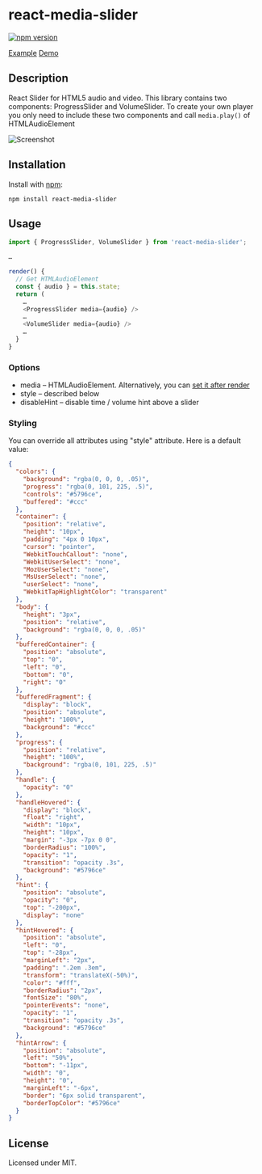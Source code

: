 # react-media-slider
[![npm version](https://badge.fury.io/js/react-media-slider.svg)](https://badge.fury.io/js/react-media-slider)

[Example](https://github.com/megahertz/react-media-slider/tree/master/example)
[Demo](https://megahertz.github.io/react-media-slider/)

## Description

React Slider for HTML5 audio and video. This library contains two
components: ProgressSlider and VolumeSlider. To create your own player
you only need to include these two components and call `media.play()`
of HTMLAudioElement


![Screenshot](https://raw.githubusercontent.com/megahertz/react-media-slider/master/example/screenshot.png)


## Installation

Install with [npm](https://npmjs.org/package/react-media-slider):

    npm install react-media-slider

## Usage

```js
import { ProgressSlider, VolumeSlider } from 'react-media-slider';

… 

render() {
  // Get HTMLAudioElement
  const { audio } = this.state;
  return (
    … 
    <ProgressSlider media={audio} />
    … 
    <VolumeSlider media={audio} />
    … 
  }
}

```

### Options

 - media – HTMLAudioElement. Alternatively, you can 
 [set it after render](https://github.com/megahertz/react-media-slider/blob/master/example/player.jsx#L26)
 - style – described below
 - disableHint – disable time / volume hint above a slider

### Styling
You can override all attributes using "style" attribute. Here is a default value:
```json
{
  "colors": {
    "background": "rgba(0, 0, 0, .05)",
    "progress": "rgba(0, 101, 225, .5)",
    "controls": "#5796ce",
    "buffered": "#ccc"
  },
  "container": {
    "position": "relative",
    "height": "10px",
    "padding": "4px 0 10px",
    "cursor": "pointer",
    "WebkitTouchCallout": "none",
    "WebkitUserSelect": "none",
    "MozUserSelect": "none",
    "MsUserSelect": "none",
    "userSelect": "none",
    "WebkitTapHighlightColor": "transparent"
  },
  "body": {
    "height": "3px",
    "position": "relative",
    "background": "rgba(0, 0, 0, .05)"
  },
  "bufferedContainer": {
    "position": "absolute",
    "top": "0",
    "left": "0",
    "bottom": "0",
    "right": "0"
  },
  "bufferedFragment": {
    "display": "block",
    "position": "absolute",
    "height": "100%",
    "background": "#ccc"
  },
  "progress": {
    "position": "relative",
    "height": "100%",
    "background": "rgba(0, 101, 225, .5)"
  },
  "handle": {
    "opacity": "0"
  },
  "handleHovered": {
    "display": "block",
    "float": "right",
    "width": "10px",
    "height": "10px",
    "margin": "-3px -7px 0 0",
    "borderRadius": "100%",
    "opacity": "1",
    "transition": "opacity .3s",
    "background": "#5796ce"
  },
  "hint": {
    "position": "absolute",
    "opacity": "0",
    "top": "-200px",
    "display": "none"
  },
  "hintHovered": {
    "position": "absolute",
    "left": "0",
    "top": "-28px",
    "marginLeft": "2px",
    "padding": ".2em .3em",
    "transform": "translateX(-50%)",
    "color": "#fff",
    "borderRadius": "2px",
    "fontSize": "80%",
    "pointerEvents": "none",
    "opacity": "1",
    "transition": "opacity .3s",
    "background": "#5796ce"
  },
  "hintArrow": {
    "position": "absolute",
    "left": "50%",
    "bottom": "-11px",
    "width": "0",
    "height": "0",
    "marginLeft": "-6px",
    "border": "6px solid transparent",
    "borderTopColor": "#5796ce"
  }
}
```
    
## License

Licensed under MIT.